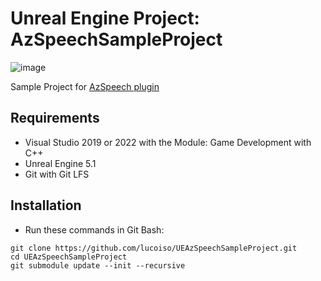 # Unreal Engine Project: AzSpeechSampleProject

![image](https://user-images.githubusercontent.com/77353979/227255562-ebd36d49-24cb-4317-ad0e-adf742dc9725.png)

Sample Project for [AzSpeech plugin](https://github.com/lucoiso/UEAzSpeech)

## Requirements
* Visual Studio 2019 or 2022 with the Module: Game Development with C++
* Unreal Engine 5.1
* Git with Git LFS

## Installation
* Run these commands in Git Bash:
```
git clone https://github.com/lucoiso/UEAzSpeechSampleProject.git
cd UEAzSpeechSampleProject
git submodule update --init --recursive
```

